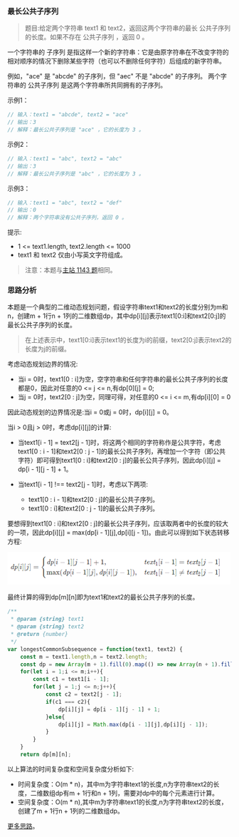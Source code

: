 ###  最长公共子序列 

> 题目:给定两个字符串 text1 和 text2，返回这两个字符串的最长 公共子序列 的长度。如果不存在 公共子序列 ，返回 0 。

一个字符串的 子序列 是指这样一个新的字符串：它是由原字符串在不改变字符的相对顺序的情况下删除某些字符（也可以不删除任何字符）后组成的新字符串。

例如，"ace" 是 "abcde" 的子序列，但 "aec" 不是 "abcde" 的子序列。
两个字符串的 公共子序列 是这两个字符串所共同拥有的子序列。

示例1：

```js
// 输入：text1 = "abcde", text2 = "ace" 
// 输出：3  
// 解释：最长公共子序列是 "ace" ，它的长度为 3 。
```


示例2：

```js
// 输入：text1 = "abc", text2 = "abc"
// 输出：3
// 解释：最长公共子序列是 "abc" ，它的长度为 3 。
```


示例3：

```js
// 输入：text1 = "abc", text2 = "def"
// 输出：0
// 解释：两个字符串没有公共子序列，返回 0 。
```


提示:

* 1 <= text1.length, text2.length <= 1000
* text1 和 text2 仅由小写英文字符组成。


> 注意：本题与[主站 1143 题](https://leetcode-cn.com/problems/longest-common-subsequence/)相同。

### 思路分析

本题是一个典型的二维动态规划问题，假设字符串text1和text2的长度分别为m和n，创建m + 1行n + 1列的二维数组dp，其中dp[i][j]表示text1[0:i]和text2[0:j]的最长公共子序列的长度。

> 在上述表示中，text1[0:i]表示text1的长度为i的前缀，text2[0:j]表示text2的长度为j的前缀。

考虑动态规划边界的情况:

* 当i = 0时，text1[0 : i]为空，空字符串和任何字符串的最长公共子序列的长度都是0，因此对任意的0 <= j <= n,有dp[0][j] = 0;
* 当j = 0时，text2[0 : j]为空，同理可得，对任意的0 <= i <= m,有dp[i][0] = 0

因此动态规划的边界情况是:当i = 0或j = 0时，dp[i][j] = 0。

当i > 0且j > 0时，考虑dp[i][j]的计算:

* 当text1[i - 1] = text2[j - 1]时，将这两个相同的字符称作是公共字符，考虑text1[0 : i - 1]和text2[0 : j - 1]的最长公共子序列，再增加一个字符（即公共字符）即可得到text1[0 : i]和text2[0 : j]的最长公共子序列，因此dp[i][j] = dp[i - 1][j - 1] + 1。

* 当text1[i - 1] !== text2[j - 1]时，考虑以下两项:
    * text1[0 : i - 1]和text2[0 : j]的最长公共子序列。
    * text1[0 : i]和text2[0 : j - 1]的最长公共子序列。

要想得到text1[0 : i]和text2[0 : j]的最长公共子序列，应该取两者中的长度的较大的一项，因此dp[i][j] = max(dp[i - 1][j],dp[i][j - 1])。由此可以得到如下状态转移方程:

![](../../images/2/longestCommonSubsequence-1.png)

最终计算的得到dp[m][n]即为text1和text2的最长公共子序列的长度。


```js
/**
 * @param {string} text1
 * @param {string} text2
 * @return {number}
 */
var longestCommonSubsequence = function(text1, text2) {
    const m = text1.length,n = text2.length;
    const dp = new Array(m + 1).fill(0).map(() => new Array(n + 1).fill(0));
    for(let i = 1;i <= m;i++){
        const c1 = text1[i - 1];
        for(let j = 1;j <= n;j++){
            const c2 = text2[j - 1];
            if(c1 === c2){
                dp[i][j] = dp[i - 1][j - 1] + 1;
            }else{
                dp[i][j] = Math.max(dp[i - 1][j],dp[i][j - 1]);
            }
        }
    }
    return dp[m][n];
```

以上算法的时间复杂度和空间复杂度分析如下:

* 时间复杂度：O(m * n)，其中m为字符串text1的长度,n为字符串text2的长度，二维数组dp有m + 1行和n + 1列，需要对dp中的每个元素进行计算。
* 空间复杂度：O(m * n),其中m为字符串text1的长度,n为字符串text2的长度，创建了m + 1行n + 1列的二维数组dp。


[更多思路](https://leetcode-cn.com/problems/qJnOS7/solution/zui-chang-gong-gong-zi-xu-lie-by-leetcod-ugg7/)。
